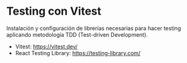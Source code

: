 # Testing con Vitest

Instalación y configuración de librerías necesarias para hacer testing aplicando metodología TDD (Test-driven Development).

* Vitest: https://vitest.dev/
* React Testing Library: https://testing-library.com/